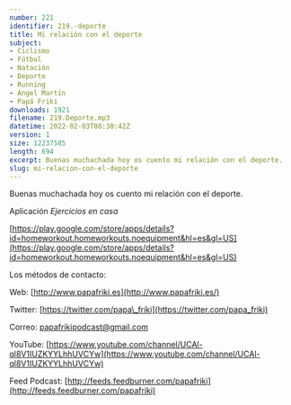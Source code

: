 ```yaml
---
number: 221
identifier: 219.-deporte
title: Mi relación con el deporte
subject:
- Ciclismo
- Fútbol
- Natación
- Deporte
- Running
- Ángel Martín
- Papá Friki
downloads: 1921
filename: 219.Deporte.mp3
datetime: 2022-02-03T08:30:42Z
version: 1
size: 12237585
length: 694
excerpt: Buenas muchachada hoy os cuento mi relación con el deporte.
slug: mi-relacion-con-el-deporte
---
```

Buenas muchachada hoy os cuento mi relación con el deporte.

Aplicación *Ejercicios en casa*

[https://play.google.com/store/apps/details?id=homeworkout.homeworkouts.noequipment&hl=es&gl=US](https://play.google.com/store/apps/details?id=homeworkout.homeworkouts.noequipment&hl=es&gl=US)

[
](https://play.google.com/store/apps/details?id=homeworkout.homeworkouts.noequipment&hl=es&gl=US)

Los métodos de contacto:

Web: [http://www.papafriki.es](http://www.papafriki.es/)

Twitter: [https://twitter.com/papa\_friki](https://twitter.com/papa_friki)

Correo: [papafrikipodcast@gmail.com](https://archive.org/details/papafrikipodast@gmail.com)

YouTube: [https://www.youtube.com/channel/UCAl-ql8V1IUZKYYLhhUVCYw](https://www.youtube.com/channel/UCAl-ql8V1IUZKYYLhhUVCYw)

Feed Podcast: [http://feeds.feedburner.com/papafriki](http://feeds.feedburner.com/papafriki)